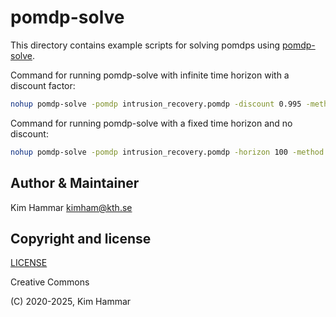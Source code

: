 # pomdp-solve

This directory contains example scripts for solving pomdps using [pomdp-solve](https://www.pomdp.org/code/index.html).

Command for running pomdp-solve with infinite time horizon with a discount factor:
```bash
nohup pomdp-solve -pomdp intrusion_recovery.pomdp -discount 0.995 -method incprune > inf_gamma_099.log &
```

Command for running pomdp-solve with a fixed time horizon and no discount:
```bash
nohup pomdp-solve -pomdp intrusion_recovery.pomdp -horizon 100 -method incprune > 100_solve.log &
```

## Author & Maintainer

Kim Hammar <kimham@kth.se>

## Copyright and license

[LICENSE](../../../LICENSE.md)

Creative Commons

(C) 2020-2025, Kim Hammar